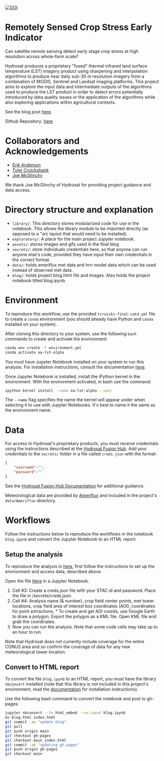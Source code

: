 [![DOI](https://zenodo.org/badge/627146632.svg)](https://zenodo.org/badge/latestdoi/627146632)

# Remotely Sensed Crop Stress Early Indicator

Can satellite remote sensing detect early stage crop stress at high resolution across whole-farm scale?

Hydrosat produces a proprietary "fused" thermal infrared land surface temperature (LST) imagery product using sharpening and interpolation algorithms to produce near daily sub-30 m resolution imagery from a combination of MODIS, Sentinel and Landsat imaging platforms. This project aims to explore the input data and intermediate outputs of the algorithms used to produce the LST product in order to detect errors potentially introduced by data quality issues or the application of the algorithms while also exploring applications within agricultural contexts.

See the blog post [here](https://tcruicks.github.io/blog.html).

Github Repository: [here](https://github.com/tcruicks/tcruicks-capstone-catd/tree/master)

# Collaborators and Acknowledgements

- [Erik Anderson](https://github.com/eriktuck)
- [Tyler Cruickshank](https://github.com/tcruicks)
- [Joe McGlinchy](https://github.com/joemcglinchy)

We thank Joe McGlinchy of Hydrosat for providing project guidance and data access.

# Directory structure and explanation

* `library/`: This directory stores modularized code for use in the notebook. This allows the library module to be imported directly (as opposed to a "src layout that would need to be installed).
* `exploratory/`: A place for the main project Jupyter notebook.
* `assets/`: stores images and gifs used in the final blog
* `secrets/`: store individuals credentials here, so that anyone can run anyone else's code, provided they have input their own credentials in the correct format.
* `data/`: holds ameriflux met data and hrrr model data which can be used instead of observed met data.
* `blog/`: holds project blog.html file and images.  Also holds the project notebook titled blog.ipynb.

# Environment
To reproduce this workflow, use the provided `tcruicks-final-catd.yml` file to create a `conda` environment (you should already have Python and `conda` installed on your system).

After cloning this directory to your system, use the following `bash` commands to create and activate the environment:

```bash
conda env create -f environment.yml
conda activate ea-lst-alpha
```

You must have Jupyter Notebook installed on your system to run this analysis. For installation instructions, consult the documentation [here](https://jupyter.org/).

Once Jupyter Notebook is installed, install the iPython kernel in the environment. With the environment activated, in bash use the command:

```bash
ipython kernel install --name ea-lst-alpha --user
```

The `--name` flag specifies the name the kernel will appear under when selecting it to use with Jupyter Notebooks. It's best to name it the same as the environment name.

# Data

For access to Hydrosat's proprietary products, you must receive credentials using the instructions described at the [Hydrosat Fusion Hub](https://hydrosat.github.io/fusion-hub-docs/intro.html). Add your credentials to the `secrets/` folder in a file called `creds.json` with the format:

```json
{
    "username":"",
    "password":""
}
```
See the [Hydrosat Fusion Hub Documentation](https://hydrosat.github.io/fusion-hub-docs/intro.html) for additional guidance.

Meteorological data are provided by [Ameriflux](https://ameriflux.lbl.gov/) and included in the project's `data/Ameriflux` directory.

# Workflows
Follow the instructions below to reproduce the workflows in the notebook `blog.ipynb` and convert the Jupyter Notebook to an HTML report.

## Setup the analysis
To reproduce the analysis in [here](https://tcruicks.github.io/blog.html), first follow the instructions to set up the environment and access data, described above. 

Open the file [Here](https://github.com/tcruicks/tcruicks-capstone-catd/blob/master/exploratory/tcruicks-final-catd.ipynb) in a Jupyter Notebook.

1) Cell #3: Create a creds.json file with your STAC id and password.  Place the file in /secrets/creds.json.
2) Cell #4: Analysis name (& number), crop field center points, met tower locations, crop field area of interest box coordinates (AOI), coordinates for point extractions. * To create and get AOI coords, use Google Earth to draw a polygon.  Export the polygon as a KML file.  Open KML file and grab the coordinates.
3) Now you can run the analysis.  Note that some code cells may take up to an hour to run.
  
Note that Hydrosat does not currently include coverage for the entire CONUS area and so confirm the coverage of data for any new meteorological tower location.

## Convert to HTML report
To convert the file `blog.ipynb` to an HTML report, you must have the library `nbconvert` installed (note that this library is not included in this project's environment; read the [documentation](https://nbconvert.readthedocs.io/en/latest/) for installation instructions). 

Use the following bash command to convert the notebook and post to gh-pages:

```bash
jupyter nbconvert --to html_embed --no-input blog.ipynb
mv blog.html index.html
git commit -am "update blog"
git pull
git push origin main
git checkout gh-pages
git checkout main index.html
git commit -am "updating gh-pages"
git push origin gh-pages
git checkout main
```
